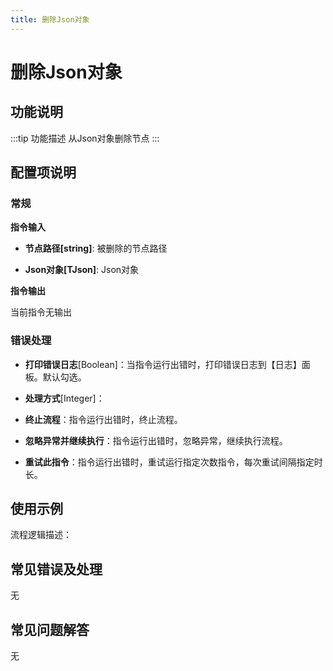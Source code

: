 ```yaml
---
title: 删除Json对象
---
```


# 删除Json对象

## 功能说明

:::tip 功能描述
从Json对象删除节点
:::

## 配置项说明

### 常规

**指令输入**

- **节点路径[string]**: 被删除的节点路径

- **Json对象[TJson]**: Json对象


**指令输出**

当前指令无输出

### 错误处理

- **打印错误日志**[Boolean]：当指令运行出错时，打印错误日志到【日志】面板。默认勾选。

- **处理方式**[Integer]：

 - **终止流程**：指令运行出错时，终止流程。

 - **忽略异常并继续执行**：指令运行出错时，忽略异常，继续执行流程。

 - **重试此指令**：指令运行出错时，重试运行指定次数指令，每次重试间隔指定时长。

## 使用示例

流程逻辑描述：

## 常见错误及处理

无

## 常见问题解答

无

